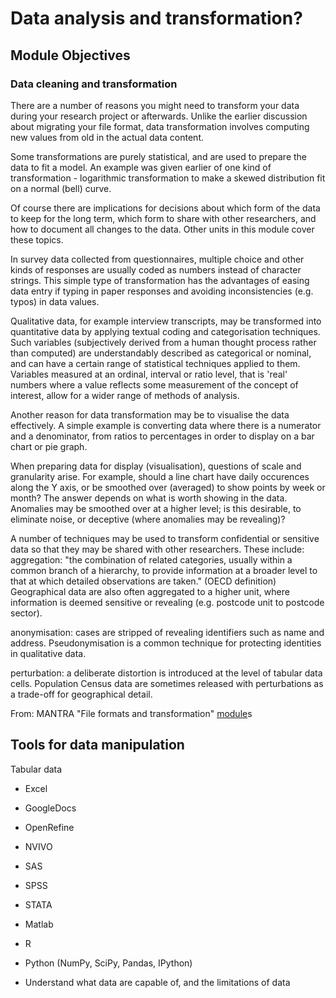 # Data analysis and transformation?
## Module Objectives
### Data cleaning and transformation
There are a number of reasons you might need to transform your data during your research project or afterwards. Unlike the earlier discussion about migrating your file format, data transformation involves computing new values from old in the actual data content.

Some transformations are purely statistical, and are used to prepare the data to fit a model. An example was given earlier of one kind of transformation - logarithmic transformation to make a skewed distribution fit on a normal (bell) curve.

Of course there are implications for decisions about which form of the data to keep for the long term, which form to share with other researchers, and how to document all changes to the data. Other units in this module cover these topics.

In survey data collected from questionnaires, multiple choice and other kinds of responses are usually coded as numbers instead of character strings. This simple type of transformation has the advantages of easing data entry if typing in paper responses and avoiding inconsistencies (e.g. typos) in data values.
 
Qualitative data, for example interview transcripts, may be transformed into quantitative data by applying textual coding and categorisation techniques. Such variables (subjectively derived from a human thought process rather than computed) are understandably described as categorical or nominal, and can have a certain range of statistical techniques applied to them. Variables measured at an ordinal, interval or ratio level, that is 'real' numbers where a value reflects some measurement of the concept of interest, allow for a wider range of methods of analysis.

Another reason for data transformation may be to visualise the data effectively. A simple example is converting data where there is a numerator and a denominator, from ratios to percentages in order to display on a bar chart or pie graph. 

When preparing data for display (visualisation), questions of scale and granularity arise. For example, should a line chart have daily occurences along the Y axis, or be smoothed over (averaged) to show points by week or month? The answer depends on what is worth showing in the data. Anomalies may be smoothed over at a higher level; is this desirable, to eliminate noise, or deceptive (where anomalies may be revealing)?

A number of techniques may be used to transform confidential or sensitive data so that they may be shared with other researchers. These include:
aggregation: "the combination of related categories, usually within a common branch of a hierarchy, to provide information at a broader level to that at which detailed observations are taken." (OECD definition) Geographical data are also often aggregated to a higher unit, where information is deemed sensitive or revealing (e.g. postcode unit to postcode sector).

anonymisation: cases are stripped of revealing identifiers such as name and address. Pseudonymisation is a common technique for protecting identities in qualitative data.

perturbation: a deliberate distortion is introduced at the level of tabular data cells. Population Census data are sometimes released with perturbations as a trade-off for geographical detail.

From: MANTRA "File formats and transformation" [module](http://mantra.edina.ac.uk/fileformatandtransformation/)s

## Tools for data manipulation
Tabular data

- Excel
- GoogleDocs
- OpenRefine
- NVIVO
- SAS
- SPSS
- STATA
- Matlab
- R
- Python (NumPy, SciPy, Pandas, IPython)

- Understand what data are capable of, and the limitations of data

<!-- ## Quantitative and qualitative data
Data are often described as quantitive or qualitative. Quantitative data are expressed numerically (interval, ratio, possibly ordinal). Qualitative data are categorical (nominal, ordinal) data expressed in natural language.

### Exercise: Qualitative or quantitative?
- The number of website visits.
- Sport preferences (football, basketball, volleyball, hockey, ping pong)
- Frequency of different hair colors.
- Responses on a scale of agreement (strongly disagree, disagree, neutral, agree, strongly agree).
- Social security numbers. -->